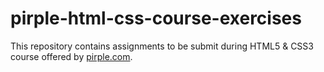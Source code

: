 # pirple-html-css-course-exercises
This repository contains assignments to be submit during HTML5 &amp; CSS3 course offered by [pirple.com](https://www.pirple.com/frontend-fundamentals-html5-css3).
